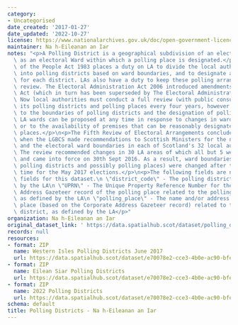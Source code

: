 ```yaml
---
category:
- Uncategorised
date_created: '2017-01-27'
date_updated: '2022-10-27'
license: https://www.nationalarchives.gov.uk/doc/open-government-licence/version/3/
maintainer: Na h-Eileanan an Iar
notes: "<p>A Polling District is a geographical subdivision of an electoral area such\
  \ as an electoral Ward within which a polling place is designated.</p>\n<p>The Representation\
  \ of the People Act 1983 places a duty on LA to divide the local authority area\
  \ into polling districts based on ward boundaries, and to designate a polling place\
  \ for each district. LAs also have a duty to keep these polling arrangements under\
  \ review. The Electoral Administration Act 2006 introduced amendments to the 1983\
  \ Act (which in turn has been superseded by The Electoral Administration Act 2013).\
  \ Now local authorities must conduct a full review (with public consultation) of\
  \ its polling districts and polling places every four years, however adjustments\
  \ to the boundaries of polling districts and the designation of polling places within\
  \ LA wards can be proposed at any time in response to changes in ward boundaries\
  \ or to the availability of premises that can be reasonably designated as polling\
  \ places.</p>\n<p>The Fifth Review of Electoral Arrangements concluded in May 2016\
  \ when the LGBCS made recommendations to Scottish Ministers for the number of Councillors\
  \ and the electoral ward boundaries in each of Scotland's 32 local authorities.\
  \ The review recommended changes in 30 LA areas of which all but 5 were accepted\
  \ and came into force on 30th Sept 2016. As a result, ward boundaries (and therefore\
  \ polling districts and possibly polling places) were changed after this date in\
  \ time for the May 2017 elections.</p>\n<p>The following fields are now MANDATORY\
  \ fields for this dataset.\n \"district_code\" - The polling district code, as defined\
  \ by the LA\n \"UPRN\" - The Unique Property Reference Number for the Corporate\
  \ Address Gazeteer record of the polling place related to the polling district,\
  \ as defined by the LA\n \"polling_place\" - The name and/or address of the polling\
  \ place (based on the Corporate Address Gazeteer record) related to the polling\
  \ district, as defined by the LA</p>"
organization: Na h-Eileanan an Iar
original_dataset_link: ' https://data.spatialhub.scot/dataset/polling_districts-es'
records: null
resources:
- format: ZIP
  name: Western Isles Polling Districts June 2017
  url: https://data.spatialhub.scot/dataset/e70078e2-cce3-4b0e-ac90-bfe24bce8160/resource/4af4ec1f-fefd-4b54-9cd6-b4f478aef750/download/na-h-eileanan-an-iar-polling-districts-june-2017region.zip
- format: ZIP
  name: Eilean Siar Polling Districts
  url: https://data.spatialhub.scot/dataset/e70078e2-cce3-4b0e-ac90-bfe24bce8160/resource/d4deaf4e-6aaf-4f49-9abf-80b66b7849e4/download/revised-polling-districts-nov-2019-election.zip
- format: ZIP
  name: 2022 Polling Districts
  url: https://data.spatialhub.scot/dataset/e70078e2-cce3-4b0e-ac90-bfe24bce8160/resource/6aceff75-1863-44d6-9b68-42e4b10518c0/download/na-h-eileanan-siar-polling-districts-may-2022.zip
schema: default
title: Polling Districts - Na h-Eileanan an Iar
---
```

